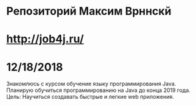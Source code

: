 # Репозиторий Максим Врннскй
# http://job4j.ru/
# 12/18/2018

Знакомлюсь с курсом обучение языку программирования Java. Планирую обучиться программированию на Java до конца 2019 года.
Цель: Научиться создавать быстрые и легкие web приложения.

